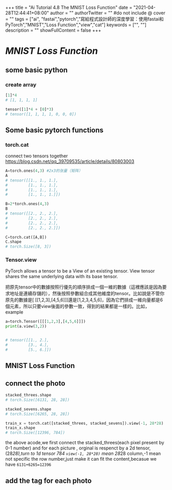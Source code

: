 +++
title = "Ai Tutorial 4.8 The MNIST Loss Function"
date = "2021-04-28T12:44:41+08:00"
author = ""
authorTwitter = "" #do not include @
cover = ""
tags = ["ai", "fastai","pytorch","寫給程式設計師的深度學習：使用fastai和PyTorch","MNIST","Loss Function","view","cat"]
keywords = ["", ""]
description = ""
showFullContent = false
+++
# _MNIST Loss Function_

## some basic python 
### create array 
```py
[1]*4
# [1, 1, 1, 1]
```
```py
tensor([1]*4 + [0]*3)
# tensor([1, 1, 1, 1, 0, 0, 0])
```

## Some basic pytorch functions
### torch.cat
connect two tensors together
https://blog.csdn.net/qq_39709535/article/details/80803003

```py
A=torch.ones(4,3) #2x3的张量（矩阵）                                     
A
# tensor([[1., 1., 1.],
#         [1., 1., 1.],
#         [1., 1., 1.],
#         [1., 1., 1.]])
```
```py
B=2*torch.ones(4,3)
B
# tensor([[2., 2., 2.],
#         [2., 2., 2.],
#         [2., 2., 2.],
#         [2., 2., 2.]])
```
```py
C=torch.cat([A,B])
C.shape
# torch.Size([8, 3])
```

### Tensor.view
PyTorch allows a tensor to be a View of an existing tensor. View tensor shares the same underlying data with its base tensor.  

把原先tensor中的數據按照行優先的順序排成一個一維的數據（這裡應該是因為要求地址是連續存儲的），然後按照參數組合成其他維度的tensor。比如說是不管你原先的數據是[ [[1,2,3],[4,5,6]]]還是[1,2,3,4,5,6]，因為它們排成一維向量都是6個元素，所以只要view後面的參數一致，得到的結果都是一樣的。比如，
example
```py
a=torch.Tensor([[[1,2,3],[4,5,6]]])
print(a.view(3,2))


# tensor([[1., 2.],
#         [3., 4.],
#         [5., 6.]])
```

## MNIST Loss Function
## connect the photo
```py
stacked_threes.shape
# torch.Size([6131, 28, 28])
```
```py
stacked_sevens.shape
# torch.Size([6265, 28, 28])
```
```py
train_x = torch.cat([stacked_threes, stacked_sevens]).view(-1, 28*28)
train_x.shape
# torch.Size([12396, 784])
```
the above acode,we first connect the stacked_threes(each pixel present by 0-1 number) and
for each picture , orginal is respenct by a 2d tensor,(28*28),turn to 1d tensor 784
`view(-1, 28*28)` mean 28*28 column,-1 mean not specific the row number,just make it can fit the content,becasue we have
`6131+6265=12396`

## add the tag for each photo